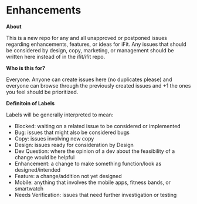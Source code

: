 # Enhancements

__About__

This is a new repo for any and all unapproved or postponed issues regarding enhancements, features, or ideas for iFit. Any issues that should be considered by design, copy, marketing, or management should be written here instead of in the ifit/ifit repo.

__Who is this for?__

Everyone. Anyone can create issues here (no duplicates please) and everyone can browse through the previously created issues and +1 the ones you feel should be prioritized.

__Definitoin of Labels__

Labels will be generally interpreted to mean:
* Blocked: waiting on a related issue to be considered or implemented
* Bug: issues that might also be considered bugs
* Copy: issues involving new copy
* Design: issues ready for consideration by Design
* Dev Question: where the opinion of a dev about the feasibility of a change would be helpful
* Enhancement: a change to make something function/look as designed/intended
* Feature: a change/addition not yet designed
* Mobile: anything that involves the mobile apps, fitness bands, or smartwatch
* Needs Verification: issues that need further investigation or testing
